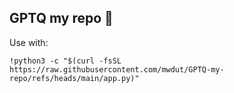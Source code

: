 ## GPTQ my repo 🤗

Use with:

```shell
!python3 -c "$(curl -fsSL https://raw.githubusercontent.com/mwdut/GPTQ-my-repo/refs/heads/main/app.py)"
```
